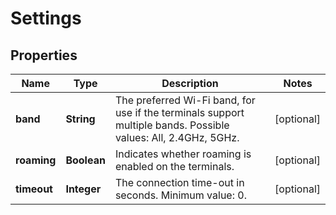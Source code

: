 

# Settings


## Properties

| Name | Type | Description | Notes |
|------------ | ------------- | ------------- | -------------|
|**band** | **String** | The preferred Wi-Fi band, for use if the terminals support multiple bands. Possible values: All, 2.4GHz, 5GHz. |  [optional] |
|**roaming** | **Boolean** | Indicates whether roaming is enabled on the terminals. |  [optional] |
|**timeout** | **Integer** | The connection time-out in seconds. Minimum value: 0. |  [optional] |



